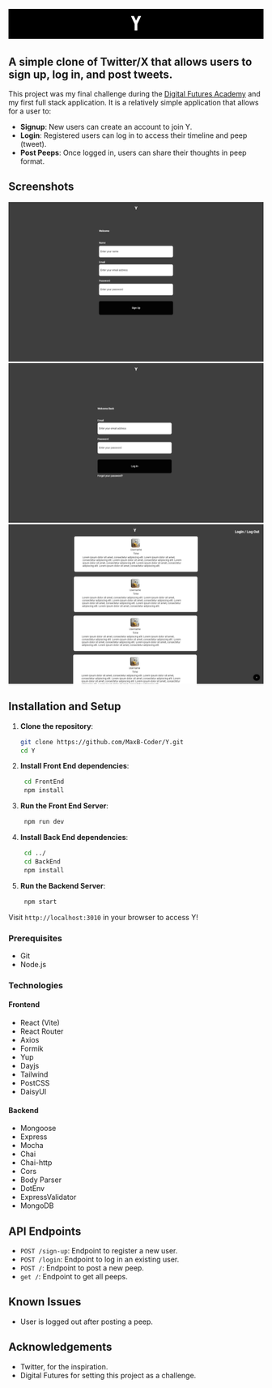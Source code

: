 ![Y](./Documentation/Y.png)

## A simple clone of Twitter/X that allows users to sign up, log in, and post tweets.

This project was my final challenge during the [Digital Futures Academy](https://digitalfutures.com) and my first full stack application. It is a relatively simple application that allows for a user to:

- **Signup**: New users can create an account to join Y.
- **Login**: Registered users can log in to access their timeline and peep (tweet).
- **Post Peeps**: Once logged in, users can share their thoughts in peep format.

## Screenshots

![mock sign-up](Documentation/MockUps/sign-up.png)
![mock login](Documentation/MockUps/login.png)
![mock timeline](Documentation/MockUps/timeline.png)

## Installation and Setup

1. **Clone the repository**:

   ```bash
   git clone https://github.com/MaxB-Coder/Y.git
   cd Y
   ```

2. **Install Front End dependencies**:

   ```bash
    cd FrontEnd
    npm install
   ```

3. **Run the Front End Server**:

   ```bash
    npm run dev
   ```

4. **Install Back End dependencies**:

   ```bash
    cd ../
    cd BackEnd
    npm install
   ```

5. **Run the Backend Server**:

   ```bash
    npm start
   ```

Visit `http://localhost:3010` in your browser to access Y!

### Prerequisites

- Git
- Node.js

### Technologies

#### Frontend

- React (Vite)
- React Router
- Axios
- Formik
- Yup
- Dayjs
- Tailwind
- PostCSS
- DaisyUI

#### Backend

- Mongoose
- Express
- Mocha
- Chai
- Chai-http
- Cors
- Body Parser
- DotEnv
- ExpressValidator
- MongoDB

## API Endpoints

- `POST /sign-up`: Endpoint to register a new user.
- `POST /login`: Endpoint to log in an existing user.
- `POST /`: Endpoint to post a new peep.
- `get /`: Endpoint to get all peeps.

## Known Issues

- User is logged out after posting a peep.

## Acknowledgements

- Twitter, for the inspiration.
- Digital Futures for setting this project as a challenge.
